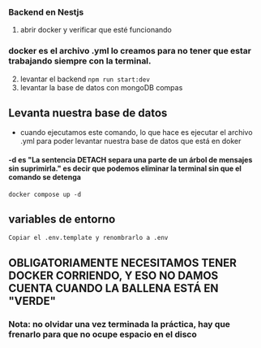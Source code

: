 ### Backend en Nestjs

1. abrir docker y verificar que esté funcionando

### docker es el archivo .yml lo creamos para no tener que estar trabajando siempre con la terminal.
2. levantar el backend ``npm run start:dev``
3. levantar la base de datos con mongoDB compas


## Levanta nuestra base de datos
- cuando ejecutamos este comando, lo que hace es ejecutar el archivo .yml para poder levantar nuestra base de datos que está en doker
#### -d es "La sentencia DETACH separa una parte de un árbol de mensajes sin suprimirla." es decir que podemos eliminar la terminal sin que el comando se detenga

``
docker compose up -d
``
## variables de entorno
``
Copiar el .env.template y renombrarlo a .env
``


## OBLIGATORIAMENTE NECESITAMOS TENER DOCKER CORRIENDO, Y ESO NO DAMOS CUENTA CUANDO LA BALLENA ESTÁ EN "VERDE" 
### Nota: no olvidar una vez terminada la práctica, hay que frenarlo para que no ocupe espacio en el disco
